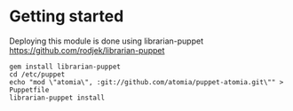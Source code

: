 # Getting started #

Deploying this module is done using librarian-puppet https://github.com/rodjek/librarian-puppet

	gem install librarian-puppet
	cd /etc/puppet
	echo "mod \"atomia\", :git://github.com/atomia/puppet-atomia.git\"" > Puppetfile
	librarian-puppet install